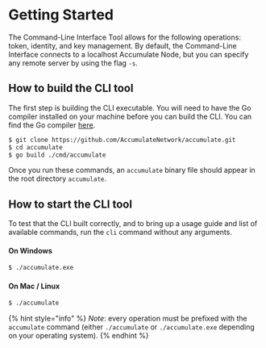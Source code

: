 # Getting Started

The Command-Line Interface Tool allows for the following operations: token, identity, and key management. By default, the Command-Line Interface connects to a localhost Accumulate Node, but you can specify any remote server by using the flag `-s`.

## How to build the CLI tool

The first step is building the CLI executable. You will need to have the Go compiler installed on your machine before you can build the CLI. You can find the Go compiler [here](https://go.dev/dl/).

```bash
$ git clone https://github.com/AccumulateNetwork/accumulate.git
$ cd accumulate
$ go build ./cmd/accumulate
```

Once you run these commands, an `accumulate` binary file should appear in the root directory `accumulate`.

## How to start the CLI tool

To test that the CLI built correctly, and to bring up a usage guide and list of available commands, run the `cli` command without any arguments.

#### On Windows

```bash
$ ./accumulate.exe
```

#### On Mac / Linux

```bash
$ ./accumulate
```

{% hint style="info" %}
_Note_: every operation must be prefixed with the `accumulate` command (either `./accumulate` or `./accumulate.exe` depending on your operating system).
{% endhint %}
